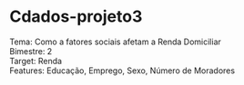 # Cdados-projeto3<br>
Tema: Como a fatores sociais afetam a Renda Domiciliar<br>
Bimestre: 2 <br>
Target: Renda <br>
Features: Educação, Emprego, Sexo, Número de Moradores <br>
#

